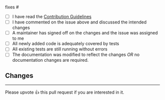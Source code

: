 <!--
Do NOT open a PR without discussing the changes on an open issue, first.

Add the issue number here. e.g. #123
-->
fixes #

<!-- formalities. These are not optional. -->

- [ ] I have read the [Contribution Guidelines](https://github.com/lapviz/lapviz.telemetry/blob/main/CONTRIBUTING.md)
- [ ] I have commented on the issue above and discussed the intended changes
- [ ] A maintainer has signed off on the changes and the issue was assigned to me
- [ ] All newly added code is adequately covered by tests
- [ ] All existing tests are still running without errors
- [ ] The documentation was modified to reflect the changes _OR_ no documentation changes are required.

## Changes

<!-- describe the changes you made. -->

---
Please upvote :+1: this pull request if you are interested in it.